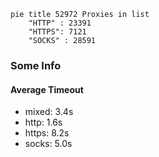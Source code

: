 
```mermaid
pie title 52972 Proxies in list
    "HTTP" : 23391
    "HTTPS": 7121
    "SOCKS" : 28591
```

### Some Info
#### Average Timeout

- mixed: 3.4s
- http: 1.6s
- https: 8.2s
- socks: 5.0s